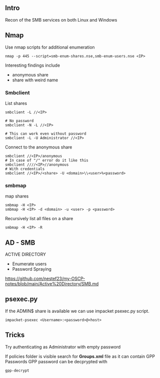 ## Intro
Recon of the SMB services on both Linux and Windows


## Nmap
Use nmap scripts for additional enumeration
```
nmap -p 445 --script=smb-enum-shares.nse,smb-enum-users.nse <IP>
```
Interesting findings include
- anonymous share
- share with weird name

### Smbclient
List shares
```
smbclient -L //<IP>

# No password
smbclient -N -L //<IP>

# This can work even without password
smbclient -L -U Administrator //<IP>
```

Connect to the anonymous share
```
smbclient //<IP>/anonymous
# In case of "/" error do it like this
smbclient ////<IP>//anonymous
# With credentials
smbclient //<IP>/<share> -U <domain>\\<user>%<password>
```

### smbmap
map shares
```
smbmap -H <IP>
smbmap -H <IP> -d <domain> -u <user> -p <password>
```
Recursively list all files on a share
```
smbmap -H <IP> -R
```

## AD - SMB
ACTIVE DIRECTORY
- Enumerate users
- Password Spraying

https://github.com/nestef23/my-OSCP-notes/blob/main/Active%20Directory/SMB.md

## psexec.py
If the ADMIN$ share is available we can use impacket psexec.py script.
```
impacket-psexec <Username>:<password>@<host>
```

## Tricks
Try authenticating as Administrator with empty password

If policies folder is visible search for **Groups.xml** file as it can contain GPP Passwords
GPP password can be decprypted with 
```
gpp-decrypt
```
